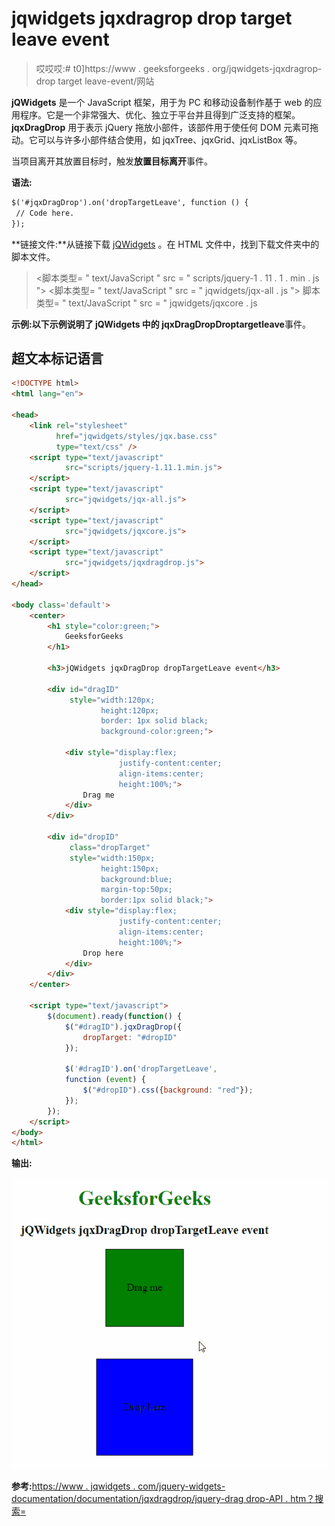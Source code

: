 # jqwidgets jqxdragrop drop target leave event

> 哎哎哎:# t0]https://www . geeksforgeeks . org/jqwidgets-jqxdragrop-drop target leave-event/网站

**jQWidgets** 是一个 JavaScript 框架，用于为 PC 和移动设备制作基于 web 的应用程序。它是一个非常强大、优化、独立于平台并且得到广泛支持的框架。 **jqxDragDrop** 用于表示 jQuery 拖放小部件，该部件用于使任何 DOM 元素可拖动。它可以与许多小部件结合使用，如 jqxTree、jqxGrid、jqxListBox 等。

当项目离开其放置目标时，触发**放置目标离开**事件。

**语法:**

```html
$('#jqxDragDrop').on('dropTargetLeave', function () {
 // Code here.
});
```

**链接文件:**从链接下载 [jQWidgets](https://www.jqwidgets.com/download/) 。在 HTML 文件中，找到下载文件夹中的脚本文件。

> <link rel="”stylesheet”" href="”jqwidgets/styles/jqx.base.css”" type="”text/css”">
> <脚本类型= " text/JavaScript " src = " scripts/jquery-1 . 11 . 1 . min . js "></脚本>
> <脚本类型= " text/JavaScript " src = " jqwidgets/jqx-all . js "></脚本>
> 脚本类型= " text/JavaScript " src = " jqwidgets/jqxcore . js

**示例:**以下示例说明了 jQWidgets 中的 jqxDragDrop**Droptargetleave**事件。

## 超文本标记语言

```html
<!DOCTYPE html>
<html lang="en">

<head>
    <link rel="stylesheet" 
          href="jqwidgets/styles/jqx.base.css"
          type="text/css" />
    <script type="text/javascript"
            src="scripts/jquery-1.11.1.min.js">
    </script>
    <script type="text/javascript"
            src="jqwidgets/jqx-all.js">
    </script>
    <script type="text/javascript"
            src="jqwidgets/jqxcore.js">
    </script>
    <script type="text/javascript"
            src="jqwidgets/jqxdragdrop.js">
    </script>
</head>

<body class='default'>
    <center>
        <h1 style="color:green;">
            GeeksforGeeks
        </h1>

        <h3>jQWidgets jqxDragDrop dropTargetLeave event</h3>

        <div id="dragID" 
             style="width:120px;
                    height:120px;
                    border: 1px solid black;
                    background-color:green;">

            <div style="display:flex;
                        justify-content:center;
                        align-items:center;
                        height:100%;">
                Drag me
            </div>
        </div>

        <div id="dropID"  
             class="dropTarget" 
             style="width:150px; 
                    height:150px; 
                    background:blue; 
                    margin-top:50px;
                    border:1px solid black;">
            <div style="display:flex;
                        justify-content:center;
                        align-items:center;
                        height:100%;">
                Drop here
            </div>
        </div>
    </center>

    <script type="text/javascript">
        $(document).ready(function() {
            $("#dragID").jqxDragDrop({
                dropTarget: "#dropID"
            });

            $('#dragID').on('dropTargetLeave', 
            function (event) {
                $("#dropID").css({background: "red"});
            });
        });
    </script>
</body>
</html>
```

**输出:**

![](img/1cebcb8476cb1b03bc9832f3f5c2feb0.png)

**参考:**[https://www . jqwidgets . com/jquery-widgets-documentation/documentation/jqxdragdrop/jquery-drag drop-API . htm？搜索=](https://www.jqwidgets.com/jquery-widgets-documentation/documentation/jqxdragdrop/jquery-dragdrop-api.htm?search=)